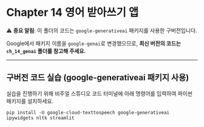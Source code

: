 # Chapter 14 영어 받아쓰기 앱

⚠️ **중요 알림**: 이 폴더의 코드는 `google-generativeai` 패키지를 사용한 구버전입니다. 

Google에서 패키지 이름을 `google-genai`로 변경했으므로, **최신 버전의 코드는 `ch_14_genai` 폴더를 참고해 주세요.**

---

## 구버전 코드 실습 (google-generativeai 패키지 사용)

실습을 진행하기 위해 비주얼 스튜디오 코드 터미널에 아래 명령어를 입력하여 파이썬 패키지를 설치하세요.

```shell
pip install -U google-cloud-texttospeech google-generativeai ipywidgets nltk streamlit
```